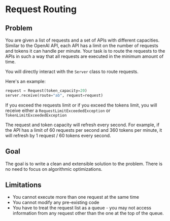 # Request Routing

## Problem
You are given a list of requests and a set of APIs with different capacities. Similar to the OpenAI API, each API has a limit on the number of requests and tokens it can handle per minute. Your task is to route the requests to the APIs in such a way that all requests are executed in the minimum amount of time.

You will directly interact with the ```Server``` class to route requests.

Here's an example:
```python
request = Request(token_capacity=20)
server.receive(route="ab", request=request)
```
If you exceed the requests limit or if you exceed the tokens limit, you will receive either a ```RequestLimitExceededException``` or ```TokenLimitExceededException```

The request and token capacity will refresh every second. For example, if the API has a limit of 60 requests per second and 360 tokens per minute, it will refresh by 1 request / 60 tokens every second.


## Goal
The goal is to write a clean and extensible solution to the problem. There is no need to focus on algorithmic optimizations.

## Limitations

- You cannot execute more than one request at the same time
- You cannot modify any pre-existing code
- You have to treat the request list as a queue - you may not access information from any request other than the one at the top of the queue.
